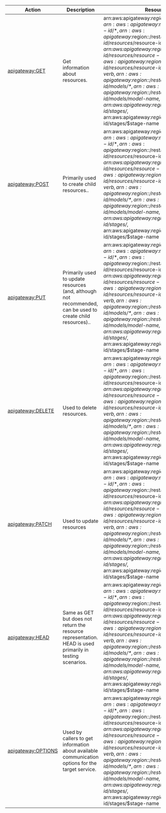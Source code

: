 | Action | Description | Resource | Condition |
| --- | --- | --- | --- |
| [apigateway:GET](http://docs.aws.amazon.com/apigateway/latest/developerguide/permissions.html) | Get information about resources. | arn:aws:apigateway:$region::/restapis/*, arn:aws:apigateway:$region::/restapis/$api-id/*, arn:aws:apigateway:$region::/restapis/$api-id/resources/$resource-id/*, arn:aws:apigateway:$region::/restapis/$api-id/resources/$resource-id/methods/*, arn:aws:apigateway:$region::/restapis/$api-id/resources/$resource-id/methods/$http-verb, arn:aws:apigateway:$region::/restapis/$api-id/models/*, arn:aws:apigateway:$region::/restapis/$api-id/models/$model-name, arn:aws:apigateway:$region::/restapis/$api-id/stages/*, arn:aws:apigateway:$region::/restapis/$api-id/stages/$stage-name | - |
| [apigateway:POST](http://docs.aws.amazon.com/apigateway/latest/developerguide/permissions.html) | Primarily used to create child resources.. | arn:aws:apigateway:$region::/restapis/*, arn:aws:apigateway:$region::/restapis/$api-id/*, arn:aws:apigateway:$region::/restapis/$api-id/resources/$resource-id/*, arn:aws:apigateway:$region::/restapis/$api-id/resources/$resource-id/methods/*, arn:aws:apigateway:$region::/restapis/$api-id/resources/$resource-id/methods/$http-verb, arn:aws:apigateway:$region::/restapis/$api-id/models/*, arn:aws:apigateway:$region::/restapis/$api-id/models/$model-name, arn:aws:apigateway:$region::/restapis/$api-id/stages/*, arn:aws:apigateway:$region::/restapis/$api-id/stages/$stage-name | - |
| [apigateway:PUT](http://docs.aws.amazon.com/apigateway/latest/developerguide/permissions.html) | Primarily used to update resources (and, although not recommended, can be used to create child resources).. | arn:aws:apigateway:$region::/restapis/*, arn:aws:apigateway:$region::/restapis/$api-id/*, arn:aws:apigateway:$region::/restapis/$api-id/resources/$resource-id/*, arn:aws:apigateway:$region::/restapis/$api-id/resources/$resource-id/methods/*, arn:aws:apigateway:$region::/restapis/$api-id/resources/$resource-id/methods/$http-verb, arn:aws:apigateway:$region::/restapis/$api-id/models/*, arn:aws:apigateway:$region::/restapis/$api-id/models/$model-name, arn:aws:apigateway:$region::/restapis/$api-id/stages/*, arn:aws:apigateway:$region::/restapis/$api-id/stages/$stage-name | - |
| [apigateway:DELETE](http://docs.aws.amazon.com/apigateway/latest/developerguide/permissions.html) | Used to delete resources. | arn:aws:apigateway:$region::/restapis/*, arn:aws:apigateway:$region::/restapis/$api-id/*, arn:aws:apigateway:$region::/restapis/$api-id/resources/$resource-id/*, arn:aws:apigateway:$region::/restapis/$api-id/resources/$resource-id/methods/*, arn:aws:apigateway:$region::/restapis/$api-id/resources/$resource-id/methods/$http-verb, arn:aws:apigateway:$region::/restapis/$api-id/models/*, arn:aws:apigateway:$region::/restapis/$api-id/models/$model-name, arn:aws:apigateway:$region::/restapis/$api-id/stages/*, arn:aws:apigateway:$region::/restapis/$api-id/stages/$stage-name | - |
| [apigateway:PATCH](http://docs.aws.amazon.com/apigateway/latest/developerguide/permissions.html) | Used to update resources | arn:aws:apigateway:$region::/restapis/*, arn:aws:apigateway:$region::/restapis/$api-id/*, arn:aws:apigateway:$region::/restapis/$api-id/resources/$resource-id/*, arn:aws:apigateway:$region::/restapis/$api-id/resources/$resource-id/methods/*, arn:aws:apigateway:$region::/restapis/$api-id/resources/$resource-id/methods/$http-verb, arn:aws:apigateway:$region::/restapis/$api-id/models/*, arn:aws:apigateway:$region::/restapis/$api-id/models/$model-name, arn:aws:apigateway:$region::/restapis/$api-id/stages/*, arn:aws:apigateway:$region::/restapis/$api-id/stages/$stage-name | - |
| [apigateway:HEAD](http://docs.aws.amazon.com/apigateway/latest/developerguide/permissions.html) | Same as GET but does not return the resource representation. HEAD is used primarily in testing scenarios. | arn:aws:apigateway:$region::/restapis/*, arn:aws:apigateway:$region::/restapis/$api-id/*, arn:aws:apigateway:$region::/restapis/$api-id/resources/$resource-id/*, arn:aws:apigateway:$region::/restapis/$api-id/resources/$resource-id/methods/*, arn:aws:apigateway:$region::/restapis/$api-id/resources/$resource-id/methods/$http-verb, arn:aws:apigateway:$region::/restapis/$api-id/models/*, arn:aws:apigateway:$region::/restapis/$api-id/models/$model-name, arn:aws:apigateway:$region::/restapis/$api-id/stages/*, arn:aws:apigateway:$region::/restapis/$api-id/stages/$stage-name | - |
| [apigateway:OPTIONS](http://docs.aws.amazon.com/apigateway/latest/developerguide/permissions.html) | Used by callers to get information about available communication options for the target service. | arn:aws:apigateway:$region::/restapis/*, arn:aws:apigateway:$region::/restapis/$api-id/*, arn:aws:apigateway:$region::/restapis/$api-id/resources/$resource-id/*, arn:aws:apigateway:$region::/restapis/$api-id/resources/$resource-id/methods/*, arn:aws:apigateway:$region::/restapis/$api-id/resources/$resource-id/methods/$http-verb, arn:aws:apigateway:$region::/restapis/$api-id/models/*, arn:aws:apigateway:$region::/restapis/$api-id/models/$model-name, arn:aws:apigateway:$region::/restapis/$api-id/stages/*, arn:aws:apigateway:$region::/restapis/$api-id/stages/$stage-name | - |

